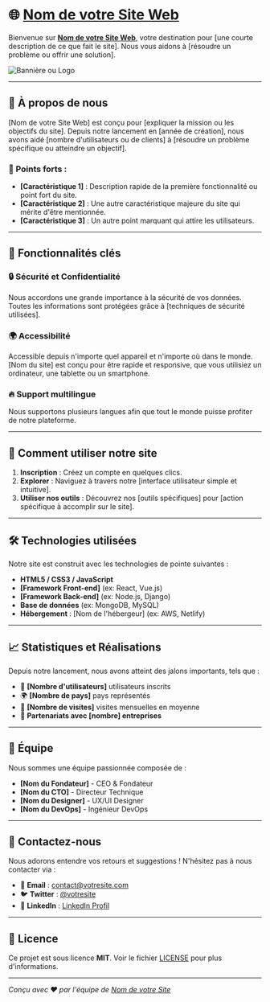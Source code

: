 # 🌐 [Nom de votre Site Web](https://votre-site-web.com)

Bienvenue sur **[Nom de votre Site Web](https://votre-site-web.com)**, votre destination pour [une courte description de ce que fait le site]. Nous vous aidons à [résoudre un problème ou offrir une solution].

![Bannière ou Logo](https://via.placeholder.com/1000x300.png?text=Votre+Image+de+Site)

---

## 🧐 À propos de nous

[Nom de votre Site Web] est conçu pour [expliquer la mission ou les objectifs du site]. Depuis notre lancement en [année de création], nous avons aidé [nombre d'utilisateurs ou de clients] à [résoudre un problème spécifique ou atteindre un objectif].

### 🌟 Points forts :
- **[Caractéristique 1]** : Description rapide de la première fonctionnalité ou point fort du site.
- **[Caractéristique 2]** : Une autre caractéristique majeure du site qui mérite d'être mentionnée.
- **[Caractéristique 3]** : Un autre point marquant qui attire les utilisateurs.

---

## 🚀 Fonctionnalités clés

### 🔒 Sécurité et Confidentialité
Nous accordons une grande importance à la sécurité de vos données. Toutes les informations sont protégées grâce à [techniques de sécurité utilisées].

### 🌍 Accessibilité
Accessible depuis n'importe quel appareil et n'importe où dans le monde. [Nom du site] est conçu pour être rapide et responsive, que vous utilisiez un ordinateur, une tablette ou un smartphone.

### 🔥 Support multilingue
Nous supportons plusieurs langues afin que tout le monde puisse profiter de notre plateforme.

---

## 🎯 Comment utiliser notre site

1. **Inscription** : Créez un compte en quelques clics.
2. **Explorer** : Naviguez à travers notre [interface utilisateur simple et intuitive].
3. **Utiliser nos outils** : Découvrez nos [outils spécifiques] pour [action spécifique à accomplir sur le site].

---

## 🛠️ Technologies utilisées

Notre site est construit avec les technologies de pointe suivantes :

- **HTML5 / CSS3 / JavaScript**
- **[Framework Front-end]** (ex: React, Vue.js)
- **[Framework Back-end]** (ex: Node.js, Django)
- **Base de données** (ex: MongoDB, MySQL)
- **Hébergement** : [Nom de l'hébergeur] (ex: AWS, Netlify)

---

## 📈 Statistiques et Réalisations

Depuis notre lancement, nous avons atteint des jalons importants, tels que :

- 👥 **[Nombre d'utilisateurs]** utilisateurs inscrits
- 🌍 **[Nombre de pays]** pays représentés
- 🚀 **[Nombre de visites]** visites mensuelles en moyenne
- 💼 **Partenariats avec [nombre] entreprises**

---

## 👥 Équipe

Nous sommes une équipe passionnée composée de :

- **[Nom du Fondateur]** - CEO & Fondateur
- **[Nom du CTO]** - Directeur Technique
- **[Nom du Designer]** - UX/UI Designer
- **[Nom du DevOps]** - Ingénieur DevOps

---

## 💬 Contactez-nous

Nous adorons entendre vos retours et suggestions ! N'hésitez pas à nous contacter via :

- 📧 **Email** : [contact@votresite.com](mailto:contact@votresite.com)
- 🐦 **Twitter** : [@votresite](https://twitter.com/votresite)
- 💼 **LinkedIn** : [LinkedIn Profil](https://linkedin.com/votreprofil)

---

## 📜 Licence

Ce projet est sous licence **MIT**. Voir le fichier [LICENSE](https://github.com/votreprofil/votreprojet/blob/main/LICENSE) pour plus d'informations.

---

*Conçu avec ❤️ par l'équipe de [Nom de votre Site](https://votre-site-web.com)*
